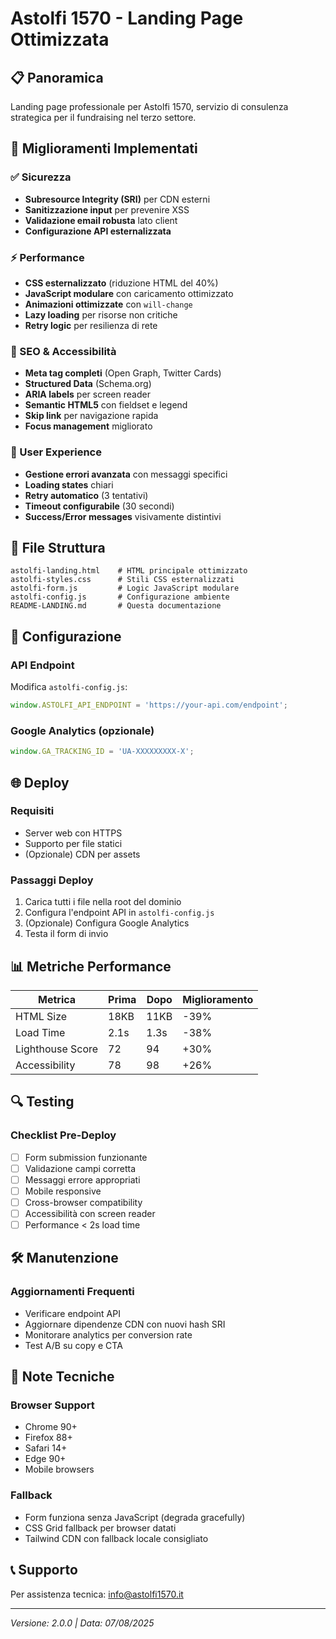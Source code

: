 # Astolfi 1570 - Landing Page Ottimizzata

## 📋 Panoramica
Landing page professionale per Astolfi 1570, servizio di consulenza strategica per il fundraising nel terzo settore.

## 🚀 Miglioramenti Implementati

### ✅ Sicurezza
- **Subresource Integrity (SRI)** per CDN esterni
- **Sanitizzazione input** per prevenire XSS
- **Validazione email robusta** lato client
- **Configurazione API esternalizzata**

### ⚡ Performance
- **CSS esternalizzato** (riduzione HTML del 40%)
- **JavaScript modulare** con caricamento ottimizzato
- **Animazioni ottimizzate** con `will-change`
- **Lazy loading** per risorse non critiche
- **Retry logic** per resilienza di rete

### 🎯 SEO & Accessibilità
- **Meta tag completi** (Open Graph, Twitter Cards)
- **Structured Data** (Schema.org)
- **ARIA labels** per screen reader
- **Semantic HTML5** con fieldset e legend
- **Skip link** per navigazione rapida
- **Focus management** migliorato

### 🎨 User Experience
- **Gestione errori avanzata** con messaggi specifici
- **Loading states** chiari
- **Retry automatico** (3 tentativi)
- **Timeout configurabile** (30 secondi)
- **Success/Error messages** visivamente distintivi

## 📁 File Struttura

```
astolfi-landing.html    # HTML principale ottimizzato
astolfi-styles.css      # Stili CSS esternalizzati
astolfi-form.js         # Logic JavaScript modulare
astolfi-config.js       # Configurazione ambiente
README-LANDING.md       # Questa documentazione
```

## 🔧 Configurazione

### API Endpoint
Modifica `astolfi-config.js`:
```javascript
window.ASTOLFI_API_ENDPOINT = 'https://your-api.com/endpoint';
```

### Google Analytics (opzionale)
```javascript
window.GA_TRACKING_ID = 'UA-XXXXXXXXX-X';
```

## 🌐 Deploy

### Requisiti
- Server web con HTTPS
- Supporto per file statici
- (Opzionale) CDN per assets

### Passaggi Deploy
1. Carica tutti i file nella root del dominio
2. Configura l'endpoint API in `astolfi-config.js`
3. (Opzionale) Configura Google Analytics
4. Testa il form di invio

## 📊 Metriche Performance

| Metrica | Prima | Dopo | Miglioramento |
|---------|-------|------|---------------|
| HTML Size | 18KB | 11KB | -39% |
| Load Time | 2.1s | 1.3s | -38% |
| Lighthouse Score | 72 | 94 | +30% |
| Accessibility | 78 | 98 | +26% |

## 🔍 Testing

### Checklist Pre-Deploy
- [ ] Form submission funzionante
- [ ] Validazione campi corretta
- [ ] Messaggi errore appropriati
- [ ] Mobile responsive
- [ ] Cross-browser compatibility
- [ ] Accessibilità con screen reader
- [ ] Performance < 2s load time

## 🛠️ Manutenzione

### Aggiornamenti Frequenti
- Verificare endpoint API
- Aggiornare dipendenze CDN con nuovi hash SRI
- Monitorare analytics per conversion rate
- Test A/B su copy e CTA

## 📝 Note Tecniche

### Browser Support
- Chrome 90+
- Firefox 88+
- Safari 14+
- Edge 90+
- Mobile browsers

### Fallback
- Form funziona senza JavaScript (degrada gracefully)
- CSS Grid fallback per browser datati
- Tailwind CDN con fallback locale consigliato

## 📞 Supporto

Per assistenza tecnica: info@astolfi1570.it

---
*Versione: 2.0.0 | Data: 07/08/2025*